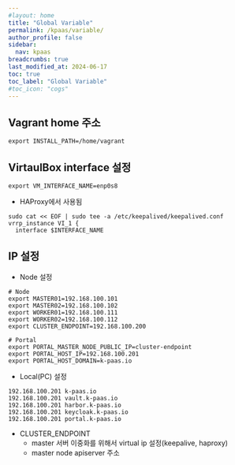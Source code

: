 ```yaml
---
#layout: home
title: "Global Variable"
permalink: /kpaas/variable/
author_profile: false
sidebar:
  nav: kpaas
breadcrumbs: true
last_modified_at: 2024-06-17
toc: true
toc_label: "Global Variable"
#toc_icon: "cogs"
---
```


## Vagrant home 주소
```shell
export INSTALL_PATH=/home/vagrant
```

## VirtaulBox interface 설정
```shell
export VM_INTERFACE_NAME=enp0s8
```
- HAProxy에서 사용됨

```shell
sudo cat << EOF | sudo tee -a /etc/keepalived/keepalived.conf
vrrp_instance VI_1 {
  interface $INTERFACE_NAME
```


## IP 설정
- Node 설정

```shell
# Node
export MASTER01=192.168.100.101
export MASTER02=192.168.100.102
export WORKER01=192.168.100.111
export WORKER02=192.168.100.112
export CLUSTER_ENDPOINT=192.168.100.200

# Portal
export PORTAL_MASTER_NODE_PUBLIC_IP=cluster-endpoint
export PORTAL_HOST_IP=192.168.100.201
export PORTAL_HOST_DOMAIN=k-paas.io
```

- Local(PC) 설정

```shell
192.168.100.201 k-paas.io
192.168.100.201 vault.k-paas.io
192.168.100.201 harbor.k-paas.io
192.168.100.201 keycloak.k-paas.io
192.168.100.201 portal.k-paas.io
```
 
- CLUSTER_ENDPOINT
  - master 서버 이중화를 위해서 virtual ip 설정(keepalive, haproxy)
  - master node apiserver 주소
